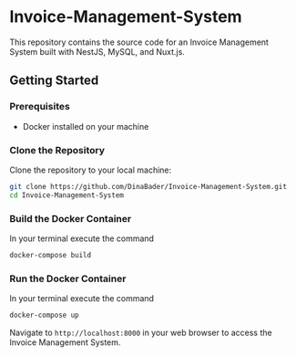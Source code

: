 # Invoice-Management-System

This repository contains the source code for an Invoice Management System built with NestJS, MySQL, and Nuxt.js.

## Getting Started

### Prerequisites

- Docker installed on your machine

### Clone the Repository

Clone the repository to your local machine:

```bash
git clone https://github.com/DinaBader/Invoice-Management-System.git
cd Invoice-Management-System
```

### Build the Docker Container

In your terminal execute the command 

```bash
docker-compose build
```

### Run the Docker Container

In your terminal execute the command 

```bash
docker-compose up
```

Navigate to `http://localhost:8000` in your web browser to access the Invoice Management System.
